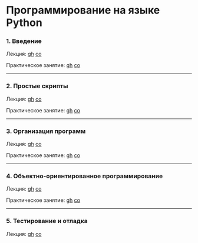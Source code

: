 # Программирование на языке Python

### 1.  Введение

Лекция:
[gh](https://github.com/true-grue/kispython/blob/main/lect1.ipynb)
[co](https://colab.research.google.com/github/true-grue/kispython/blob/main/lect1.ipynb)

Практическое занятие:
[gh](https://github.com/true-grue/kispython/blob/main/pract1.ipynb)
[co](https://colab.research.google.com/github/true-grue/kispython/blob/main/pract1.ipynb)

---

### 2.  Простые скрипты

Лекция:
[gh](https://github.com/true-grue/kispython/blob/main/lect2.ipynb)
[co](https://colab.research.google.com/github/true-grue/kispython/blob/main/lect2.ipynb)

Практическое занятие:
[gh](https://github.com/true-grue/kispython/blob/main/pract2.ipynb)
[co](https://colab.research.google.com/github/true-grue/kispython/blob/main/pract2.ipynb)

---

### 3. Организация программ

Лекция:
[gh](https://github.com/true-grue/kispython/blob/main/lect3.ipynb)
[co](https://colab.research.google.com/github/true-grue/kispython/blob/main/lect3.ipynb)

Практическое занятие:
[gh](https://github.com/true-grue/kispython/blob/main/pract3.ipynb)
[co](https://colab.research.google.com/github/true-grue/kispython/blob/main/pract3.ipynb)

---

### 4. Объектно-ориентированное программирование

Лекция:
[gh](https://github.com/true-grue/kispython/blob/main/lect4.ipynb)
[co](https://colab.research.google.com/github/true-grue/kispython/blob/main/lect4.ipynb)

Практическое занятие:
[gh](https://github.com/true-grue/kispython/blob/main/pract4.ipynb)
[co](https://colab.research.google.com/github/true-grue/kispython/blob/main/pract4.ipynb)

---

### 5. Тестирование и отладка

Лекция:
[gh](https://github.com/true-grue/kispython/blob/main/lect5.ipynb)
[co](https://colab.research.google.com/github/true-grue/kispython/blob/main/lect5.ipynb)
